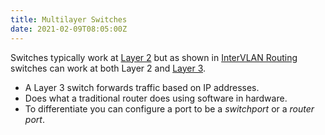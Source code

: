 ```yaml
---
title: Multilayer Switches
date: 2021-02-09T08:05:00Z
---
```

Switches typically work at [Layer 2](20201010184320-layer-2.md) but as
shown in [InterVLAN Routing](20210208085300-intervlan-routing.md)
switches can work at both Layer 2 and [Layer 3](20201010184439-layer-3.md).
* A Layer 3 switch forwards traffic based on IP addresses. 
* Does what a traditional router does using software in hardware.
* To differentiate you can configure a port to be a _switchport_ or a _router_
	_port_.
